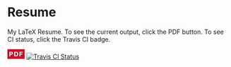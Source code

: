 # Resume
My LaTeX Resume. To see the current output, click the PDF button. To see CI status, click the Travis CI badge.

[![PDF Output](./img/pdf_icon.png)](http://www.evanoman.com/EvanOman.pdf) [![Travis CI Status](https://travis-ci.org/EvanOman/Resume.svg?branch=master)](https://travis-ci.org/EvanOman/Resume)
